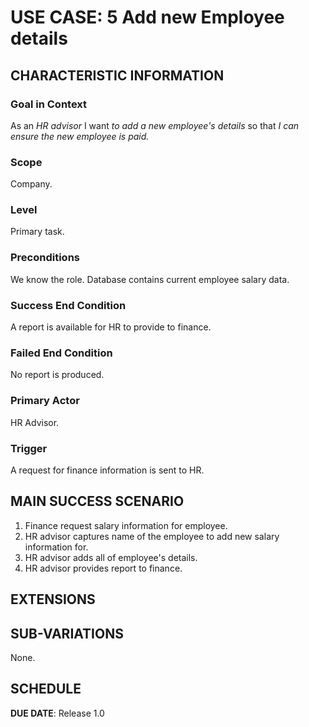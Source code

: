 # USE CASE: 5 Add new Employee details

## CHARACTERISTIC INFORMATION

### Goal in Context

As an *HR advisor* I want *to add a new employee's details* so that *I can ensure the new employee is paid.*

### Scope

Company.

### Level

Primary task.

### Preconditions

We know the role.  Database contains current employee salary data.

### Success End Condition

A report is available for HR to provide to finance.

### Failed End Condition

No report is produced.

### Primary Actor

HR Advisor.

### Trigger

A request for finance information is sent to HR.

## MAIN SUCCESS SCENARIO

1. Finance request salary information for employee.
2. HR advisor captures name of the employee to add new salary information for.
3. HR advisor adds all of employee's details.
4. HR advisor provides report to finance.

## EXTENSIONS



## SUB-VARIATIONS

None.

## SCHEDULE

**DUE DATE**: Release 1.0
